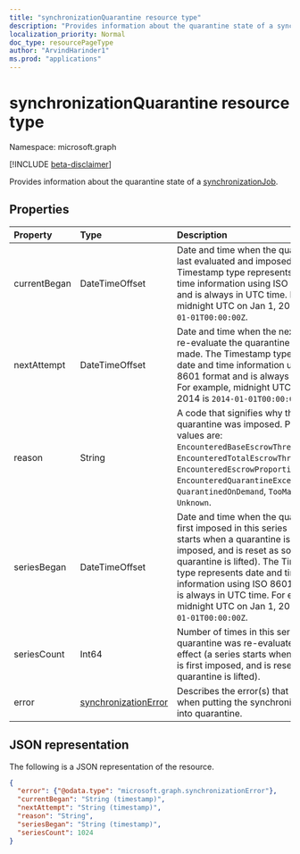 ```yaml
---
title: "synchronizationQuarantine resource type"
description: "Provides information about the quarantine state of a synchronizationJob."
localization_priority: Normal
doc_type: resourcePageType
author: "ArvindHarinder1"
ms.prod: "applications"
---
```


# synchronizationQuarantine resource type

Namespace: microsoft.graph

[!INCLUDE [beta-disclaimer](../../includes/beta-disclaimer.md)]

Provides information about the quarantine state of a [synchronizationJob](synchronization-synchronizationjob.md).

## Properties
| Property	   | Type	|Description|
|:---------------|:--------|:----------|
|currentBegan|DateTimeOffset|Date and time when the quarantine was last evaluated and imposed. The Timestamp type represents date and time information using ISO 8601 format and is always in UTC time. For example, midnight UTC on Jan 1, 2014 is `2014-01-01T00:00:00Z`.|
|nextAttempt|DateTimeOffset|Date and time when the next attempt to re-evaluate the quarantine will be made. The Timestamp type represents date and time information using ISO 8601 format and is always in UTC time. For example, midnight UTC on Jan 1, 2014 is `2014-01-01T00:00:00Z`.|
|reason|String|A code that signifies why the quarantine was imposed. Possible values are: `EncounteredBaseEscrowThreshold`, `EncounteredTotalEscrowThreshold`, `EncounteredEscrowProportionThreshold`, `EncounteredQuarantineException`, `QuarantinedOnDemand`, `TooManyDeletes`, `Unknown`.|
|seriesBegan|DateTimeOffset|Date and time when the quarantine was first imposed in this series (a series starts when a quarantine is first imposed, and is reset as soon as the quarantine is lifted). The Timestamp type represents date and time information using ISO 8601 format and is always in UTC time. For example, midnight UTC on Jan 1, 2014 is `2014-01-01T00:00:00Z`.|
|seriesCount|Int64|Number of times in this series the quarantine was re-evaluated and left in effect (a series starts when quarantine is first imposed, and is reset as soon as quarantine is lifted).|
|error|[synchronizationError](synchronization-synchronizationerror.md)|Describes the error(s) that occurred when putting the synchronization job into quarantine.|

## JSON representation

The following is a JSON representation of the resource.

<!-- {
  "blockType": "resource",
  "optionalProperties": [

  ],
  "@odata.type": "microsoft.graph.synchronizationQuarantine"
}-->

```json
{
  "error": {"@odata.type": "microsoft.graph.synchronizationError"},
  "currentBegan": "String (timestamp)",
  "nextAttempt": "String (timestamp)",
  "reason": "String",
  "seriesBegan": "String (timestamp)",
  "seriesCount": 1024
}

```

<!-- uuid: 8fcb5dbc-d5aa-4681-8e31-b001d5168d79
2015-10-25 14:57:30 UTC -->
<!--
{
  "type": "#page.annotation",
  "description": "synchronizationQuarantine resource",
  "keywords": "",
  "section": "documentation",
  "tocPath": "",
  "suppressions": []
}
-->


